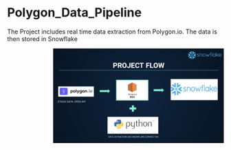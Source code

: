 # Polygon_Data_Pipeline
The Project includes real time data extraction from Polygon.io. The data is then stored in Snowflake

<img align="right" alt="coding" width="400" src="https://github.com/ManviMalhotra/Polygon_Data_Pipeline/blob/main/Data_Pipeline.png">
